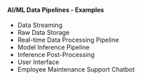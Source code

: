 #### AI/ML Data Pipelines - Examples

- Data Streaming
- Raw Data Storage
- Real-time Data Processing Pipeline
- Model Inference Pipeline
- Inference Post-Processing
- User Interface
- Employee Maintenance Support Chatbot 